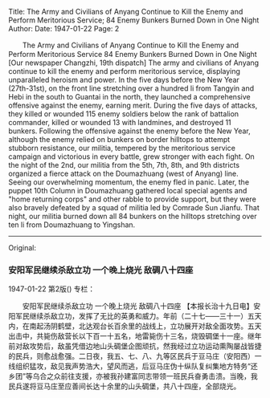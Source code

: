 Title: The Army and Civilians of Anyang Continue to Kill the Enemy and Perform Meritorious Service; 84 Enemy Bunkers Burned Down in One Night
Author:
Date: 1947-01-22
Page: 2

　　The Army and Civilians of Anyang Continue to Kill the Enemy and Perform Meritorious Service
    84 Enemy Bunkers Burned Down in One Night
    [Our newspaper Changzhi, 19th dispatch] The army and civilians of Anyang continue to kill the enemy and perform meritorious service, displaying unparalleled heroism and power. In the five days before the New Year (27th-31st), on the front line stretching over a hundred li from Tangyin and Hebi in the south to Guantai in the north, they launched a comprehensive offensive against the enemy, earning merit. During the five days of attacks, they killed or wounded 115 enemy soldiers below the rank of battalion commander, killed or wounded 13 with landmines, and destroyed 11 bunkers. Following the offensive against the enemy before the New Year, although the enemy relied on bunkers on border hilltops to attempt stubborn resistance, our militia, tempered by the meritorious service campaign and victorious in every battle, grew stronger with each fight. On the night of the 2nd, our militia from the 5th, 7th, 8th, and 9th districts organized a fierce attack on the Doumazhuang (west of Anyang) line. Seeing our overwhelming momentum, the enemy fled in panic. Later, the puppet 10th Column in Doumazhuang gathered local special agents and "home returning corps" and other rabble to provide support, but they were also bravely defeated by a squad of militia led by Comrade Sun Jianfu. That night, our militia burned down all 84 bunkers on the hilltops stretching over ten li from Doumazhuang to Yingshan.



<hr /> 

Original: 


### 安阳军民继续杀敌立功  一个晚上烧光  敌碉八十四座

1947-01-22
第2版()
专栏：

　　安阳军民继续杀敌立功
    一个晚上烧光
    敌碉八十四座
    【本报长治十九日电】安阳军民继续杀敌立功，发挥了无比的英勇和威力。年前（二十七——三十一）五天内，在南起汤阴鹤壁，北达观台长百余里的战线上，立功展开对敌全面攻势。五天出击中，共毙伤敌营长以下百一十五名，地雷毙伤十三名，烧毁碉堡十一座。继年前对敌攻势后，敌虽凭借边地山头碉堡企图顽抗，然我经过立功运动熏陶屡战皆捷的民兵，则愈战愈强。二日夜，我五、七、八、九等区民兵于豆马庄（安阳西）一线组织猛攻，敌见我声势浩大，望风而逃，后豆马庄伪十纵队复纠集地方特务“还乡团”等乌合之众前往支援，亦被我孙建富同志带领一班民兵奋勇击溃。当晚，我民兵遂将豆马庄至应善间长达十余里的山头碉堡，共八十四座，全部烧光。
